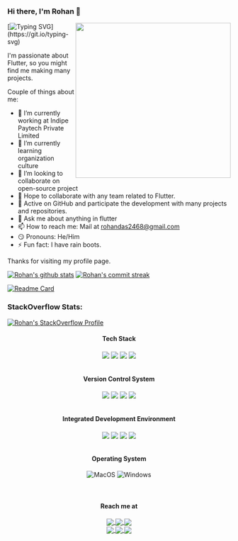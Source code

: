 ### Hi there, I'm Rohan 👋
<img align="right" src="https://64.media.tumblr.com/2d0af9c90d1b1107313cc20bda01548a/tumblr_outwxnanpp1u79o2lo1_1280.gifv" width="350" />
<!-- <img align='right' src="https://media.giphy.com/media/M9gbBd9nbDrOTu1Mqx/giphy.gif" width="230"> -->

[![Typing SVG](https://readme-typing-svg.demolab.com?font=Fira+Code&pause=1000&color=blue&width=435&height=30&lines=Software+Engineer;Full+Stack+Developer;Cross+Platform+Mobile+Developer;)](https://git.io/typing-svg)

I'm passionate about Flutter, so you might find me making many projects.

Couple of things about me:

- 🔭 I’m currently working at Indipe Paytech Private Limited
- 🏅 I’m currently learning organization culture <!-- - 🌱 Full-time **Flutter**er. -->
- 🧐 I’m looking to collaborate on open-source project <!-- - 🛠️ Maintainer of Flutter Applications of **CRUV: Technological consultancy and services** -->
- 🤝 Hope to collaborate with any team related to Flutter.
- 🚀 Active on GitHub and participate the development with many projects and repositories.
- 💬 Ask me about anything in flutter
- 📫 How to reach me: Mail at rohandas2468@gmail.com
- 😏 Pronouns: He/Him
- ⚡  Fun fact: I have rain boots.

Thanks for visiting my profile page.

[![Rohan's github stats](https://github-readme-stats.vercel.app/api?username=sadrohan&theme=prussian&show_icons=true&count_private=true&hide_border=true)](https://github.com/sadrohan)
[![Rohan's commit streak](https://github-readme-streak-stats.herokuapp.com/?user=sadrohan&theme=prussian&hide_border=true)](https://github.com/sadrohan)
<!-- [![Top Langs](https://github-readme-stats.vercel.app/api/top-langs/?username=sadrohan&theme=prussian&layout=compact&hide_border=true)](https://github.com/sadrohan) -->
[![Readme Card](https://github-readme-stats.vercel.app/api/pin/?username=cruvdev&theme=prussian&repo=ringtone_player&hide_border=true)](https://github.com/cruvdev/ringtone_player)

### StackOverflow Stats:
[![Rohan's StackOverflow Profile](https://github-readme-stackoverflow.vercel.app/?userID=12246351&layout=compact)](https://stackoverflow.com/users/12246351/r%c3%b8h%c3%a4%c3%b1-d%c3%a5s)

<!-- ### Follow me:
[![Linkedin: rohandas2468](https://img.shields.io/badge/-rohandas2468-blue?logo=Linkedin&logoColor=white&link=https://www.linkedin.com/in/rohandas2468/)](https://www.linkedin.com/in/rohandas2468/)

<code><img height="24" src="https://raw.githubusercontent.com/github/explore/80688e429a7d4ef2fca1e82350fe8e3517d3494d/topics/flutter/flutter.png"></code>
<code><img height="24" src="https://raw.githubusercontent.com/github/explore/80688e429a7d4ef2fca1e82350fe8e3517d3494d/topics/android/android.png"></code>
<code><img height="24" src="https://raw.githubusercontent.com/github/explore/80688e429a7d4ef2fca1e82350fe8e3517d3494d/topics/dart/dart.png"></code>
<code><img height="24" src="https://raw.githubusercontent.com/github/explore/80688e429a7d4ef2fca1e82350fe8e3517d3494d/topics/kotlin/kotlin.png"></code>

<p align = "center">
  <a href="https://github.com/sadrohan">
    <img src="https://badges.pufler.dev/years/sadrohan?color=black&logo=github">
  </a>
  <a href="https://github.com/sadrohan?tab=repositories">
    <img src="https://badges.pufler.dev/repos/sadrohan?color=black&logo=github">
  </a>
  <a href="https://github.com/sadrohan">
    <img src="https://badges.pufler.dev/visits/sadrohan/sadrohan?color=black&logo=github">
  </a>
</p> -->

<div align="center">
  <h4>Tech Stack</h4>
  <div>
    <img align="center" src="https://img.shields.io/badge/dart-%230175C2.svg?style=flat&logo=dart&logoColor=white" />
    <img align="center" src="https://img.shields.io/badge/Flutter-%2302569B.svg?style=flat&logo=Flutter&logoColor=white" />
    <img align="center" src="https://img.shields.io/badge/firebase-%23039BE5.svg?style=flat&logo=firebase" />
    <img align="center" src="https://img.shields.io/badge/python-%233776AB.svg?style=flat&logo=python&logoColor=white" />
  </div>
</div>
<br/>

<div align="center">
  <h4>Version Control System</h4>
  <div>
    <img align="center" src="https://img.shields.io/badge/git-%23F05033.svg?style=flat&logo=git&logoColor=white" />
    <img align="center" src="https://img.shields.io/badge/github-%23121011.svg?style=flat&logo=github&logoColor=white" />
    <img align="center" src="https://img.shields.io/badge/gitlab-%23181717.svg?style=flat&logo=gitlab&logoColor=white" />
    <img align="center" src="https://img.shields.io/badge/bitbucket-%230047B3.svg?style=flat&logo=bitbucket&logoColor=white" />
  </div>
</div>
<br/>

<div align="center">
  <h4>Integrated Development Environment</h4>
  <div>
    <img align="center" src="https://img.shields.io/badge/Android%20Studio-00c879.svg?style=flat&logo=android-studio&logoColor=white" />
    <img align="center" src="https://img.shields.io/badge/Xcode-006feb.svg?style=flat&logo=xcode&logoColor=white" />
    <img align="center" src="https://img.shields.io/badge/Visual%20Studio%20Code-0078d7.svg?style=flat&logo=visual-studio-code&logoColor=white" />
    <img align="center" src="https://img.shields.io/badge/Jupyter-F37626?style=for-the-badge&logo=jupyter&logoColor=white&style=flat" />
  </div>
</div>
<br/>

<div align="center">
  <h4>Operating System</h4>
  <div>
      <img alt="MacOS" src="https://img.shields.io/badge/MacOS-000000?logo=macos&logoColor=white&style=flat" />
      <img alt="Windows" src="https://img.shields.io/badge/Windows-0078D6?logo=windows&logoColor=white&style=flat" />
  </div>
</div>
<br/>

<br/>

<div align="center">
  <h4>Reach me at</h4>
  <a href="mailto:rohandas2468@gmail.com">
    <img align="center" src="https://img.shields.io/badge/Gmail-D14836?style=flat&logo=gmail&logoColor=white" />
  </a>
  <a href="https://www.linkedin.com/in/rohandas2468/">
    <img align="center" src="https://img.shields.io/badge/linkedin-%230077B5.svg?style=flat&logo=linkedin&logoColor=white" />
  </a>
  <a href="https://stackoverflow.com/users/12246351/røhäñ-dås">
    <img align="center" src="https://img.shields.io/badge/-Stackoverflow-FE7A16?style=flat&logo=stack-overflow&logoColor=white" />
  </a>
  <br/>
  <a href="https://discordapp.com/users/rohandas#6132">
    <img align="center" src="https://img.shields.io/badge/Discord-%235566fb.svg?style=flat&logo=Discord&logoColor=white" />
  </a>
  <a href="https://twitter.com/RohanDas232007">
    <img align="center" src="https://img.shields.io/badge/Twitter-%231DA1F2.svg?style=flat&logo=Twitter&logoColor=white" />
  </a>
  <a href="https://www.reddit.com/user/RohanDas-20">
    <img align="center" src="https://img.shields.io/badge/Reddit-%23FF4500.svg?style=flat&logo=Reddit&logoColor=white" />
  </a>
</div>
